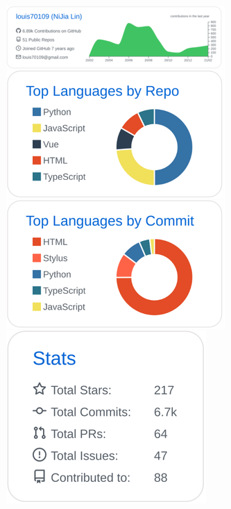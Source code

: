 
[![](./profile-summary-card-output/github/0-profile-details.svg)](https://github.com/louis70109/github-profile-summary-cards)
[![](./profile-summary-card-output/github/1-repos-per-language.svg)](https://github.com/louis70109/github-profile-summary-cards)
[![](./profile-summary-card-output/github/2-most-commit-language.svg)](https://github.com/louis70109/github-profile-summary-cards)
[![](./profile-summary-card-output/github/3-stats.svg)](https://github.com/louis70109/github-profile-summary-cards)
